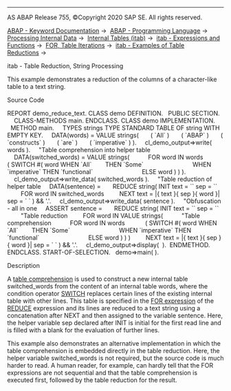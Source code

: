   

* * *

AS ABAP Release 755, ©Copyright 2020 SAP SE. All rights reserved.

[ABAP - Keyword Documentation](javascript:call_link\('abenabap.htm'\)) →  [ABAP - Programming Language](javascript:call_link\('abenabap_reference.htm'\)) →  [Processing Internal Data](javascript:call_link\('abenabap_data_working.htm'\)) →  [Internal Tables (itab)](javascript:call_link\('abenitab.htm'\)) →  [itab - Expressions and Functions](javascript:call_link\('abentable_processing_expr_func.htm'\)) →  [FOR, Table Iterations](javascript:call_link\('abenfor_itab.htm'\)) →  [itab - Examples of Table Reductions](javascript:call_link\('abentable_reductions_abexas.htm'\)) → 

itab - Table Reduction, String Processing

This example demonstrates a reduction of the columns of a character-like table to a text string.

Source Code

REPORT demo\_reduce\_text.
CLASS demo DEFINITION.
  PUBLIC SECTION.
    CLASS-METHODS main.
ENDCLASS.
CLASS demo IMPLEMENTATION.
  METHOD main.
    TYPES strings TYPE STANDARD TABLE OF string WITH EMPTY KEY.
    DATA(words) = VALUE strings(
      ( \`All\` )
      ( \`ABAP\` )
      ( \`constructs\` )
      ( \`are\` )
      ( \`imperative\` ) ).
    cl\_demo\_output=>write( words ).
    "Table comprehension into helper table
    DATA(switched\_words) = VALUE strings(
          FOR word IN words
           ( SWITCH #( word WHEN \`All\`        THEN \`Some\`
                            WHEN \`imperative\` THEN \`functional\`
                            ELSE word ) ) ).
    cl\_demo\_output=>write\_data( switched\_words ).
    "Table reduction of helper table
    DATA(sentence) =
      REDUCE string( INIT text = \`\` sep = \`\`
        FOR word IN switched\_words
        NEXT text = |{ text }{ sep }{ word }| sep = \` \` ) && '.'.
    cl\_demo\_output=>write\_data( sentence ).
    "Obfuscation - all in one
    ASSERT sentence =
      REDUCE string( INIT text = \`\` sep = \`\`
        "Table reduction
        FOR word IN VALUE strings(
          "Table comprehension
          FOR word IN words
           ( SWITCH #( word WHEN \`All\`        THEN \`Some\`
                            WHEN \`imperative\` THEN \`functional\`
                            ELSE word ) ) )
        NEXT text = |{ text }{ sep }{ word }| sep = \` \` ) && '.'.
    cl\_demo\_output=>display(  ).  ENDMETHOD.
ENDCLASS.
START-OF-SELECTION.
  demo=>main( ).

Description

A [table comprehension](javascript:call_link\('abentable_comprehension_glosry.htm'\) "Glossary Entry") is used to construct a new internal table switched\_words from the content of an internal table words, where the condition operator [SWITCH](javascript:call_link\('abenconditional_expression_switch.htm'\)) replaces certain lines of the existing internal table with other lines. This table is specified in the [FOR expression](javascript:call_link\('abenfor_in_itab.htm'\)) of the [REDUCE](javascript:call_link\('abenconstructor_expression_reduce.htm'\)) expression and its lines are reduced to a text string using a concatenation after NEXT and then assigned to the variable sentence. Here, the helper variable sep declared after INIT is initial for the first read line and is filled with a blank for the evaluation of further lines.

This example also demonstrates an alternative implementation in which the table comprehension is embedded directly in the table reduction. Here, the helper variable switched\_words is not required, but the source code is much harder to read. A human reader, for example, can hardly tell that the FOR expressions are not sequential and that the table comprehension is executed first, followed by the table reduction for the result.